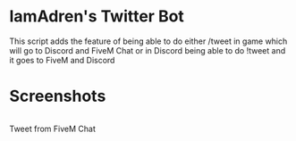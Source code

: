 <h1>IamAdren's Twitter Bot</h1>
<p>This script adds the feature of being able to do either /tweet in game which will go to Discord and FiveM Chat or in Discord being able to do !tweet and it goes to FiveM and Discord</p>

<h1>Screenshots</h1>
<img src="https://i.imgur.com/wRo841E.jpeg" alt="">
<p>Tweet from FiveM Chat</p>
